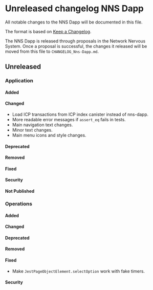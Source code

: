 
# Unreleased changelog NNS Dapp

All notable changes to the NNS Dapp will be documented in this file.

The format is based on [Keep a Changelog](https://keepachangelog.com/en/1.0.0/).

The NNS Dapp is released through proposals in the Network Nervous System. Once a
proposal is successful, the changes it released will be moved from this file to
`CHANGELOG_Nns-Dapp.md`.

## Unreleased

### Application

#### Added

#### Changed

* Load ICP transactions from ICP index canister instead of nns-dapp.
* More readable error messages if `assert_eq` fails in tests.
* Main navigation text changes.
* Minor text changes.
* Main menu icons and style changes.

#### Deprecated

#### Removed

#### Fixed

#### Security

#### Not Published

### Operations

#### Added

#### Changed

#### Deprecated

#### Removed

#### Fixed

* Make `JestPageObjectElement.selectOption` work with fake timers.

#### Security
